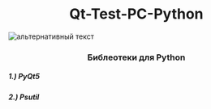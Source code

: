 <h1 align="center">Qt-Test-PC-Python</h1>
<img src="python_iAeNRcW5QE.png" alt="альтернативный текст">
<h3 align="center">Библеотеки для Python </h3>
<h5>1.) PyQt5 </h5>
<h5 link="https://pypi.org/project/psutil/">2.) Psutil </h5>
